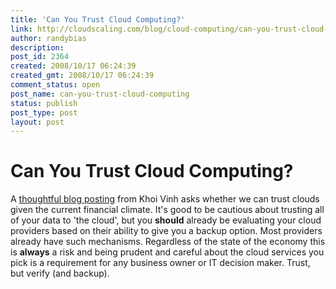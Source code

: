```yaml
---
title: 'Can You Trust Cloud Computing?'
link: http://cloudscaling.com/blog/cloud-computing/can-you-trust-cloud-computing/
author: randybias
description: 
post_id: 2364
created: 2008/10/17 06:24:39
created_gmt: 2008/10/17 06:24:39
comment_status: open
post_name: can-you-trust-cloud-computing
status: publish
post_type: post
layout: post
---
```


# Can You Trust Cloud Computing?

A [thoughtful blog posting](http://www.subtraction.com/2008/10/15/a-cloud-and-a-prayer) from Khoi Vinh asks whether we can trust clouds given the current financial climate. It's good to be cautious about trusting all of your data to 'the cloud', but you **should** already be evaluating your cloud providers based on their ability to give you a backup option. Most providers already have such mechanisms. Regardless of the state of the economy this is **always** a risk and being prudent and careful about the cloud services you pick is a requirement for any business owner or IT decision maker. Trust, but verify (and backup).